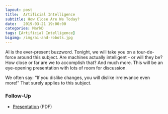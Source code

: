 ```yaml
---
layout: post
title:  Artificial Intelligence 
subtitle: How Close Are We Today?
date:   2019-03-21 19:00:00
categories: MarkD
tags: [Artificial Intelligence]
bigimg: /img/ai-and-robots.jpg
---
```


AI is the ever-present buzzword. Tonight, we will take you on a tour-de-force around this subject. Are machines actually intelligent - or will they be? How close or far are we to accomplish that?   And much more. This will be an eye-opening presentation with lots of room for discussion.

We often say: “If you dislike changes, you will dislike irrelevance even more!” That surely applies to this subject.

### Follow-Up

* [Presentation](/assets/present/2019/ai.pdf) (PDF)
